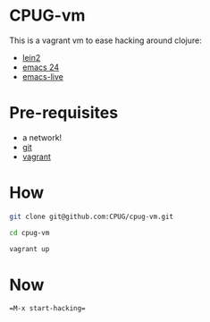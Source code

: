 CPUG-vm
=======

This is a vagrant vm to ease hacking around clojure:
- [lein2](https://github.com/technomancy/leiningen)
- [emacs 24](https://www.gnu.org/software/emacs)
- [emacs-live](https://github.com/overtone/emacs-live)

# Pre-requisites

- a network!
- [git](http://git-scm.com/)
- [vagrant](./README-vagrant.md)

# How

``` sh
git clone git@github.com:CPUG/cpug-vm.git

cd cpug-vm

vagrant up
```

# Now

`=M-x start-hacking=`
